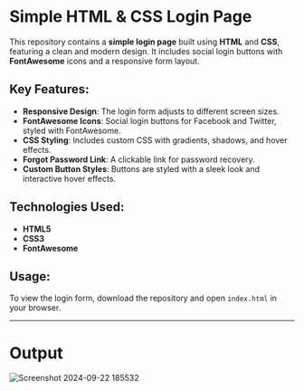 # Simple HTML & CSS Login Page

This repository contains a **simple login page** built using **HTML** and **CSS**, featuring a clean and modern design. It includes social login buttons with **FontAwesome** icons and a responsive form layout.

## Key Features:
- **Responsive Design**: The login form adjusts to different screen sizes.
- **FontAwesome Icons**: Social login buttons for Facebook and Twitter, styled with FontAwesome.
- **CSS Styling**: Includes custom CSS with gradients, shadows, and hover effects.
- **Forgot Password Link**: A clickable link for password recovery.
- **Custom Button Styles**: Buttons are styled with a sleek look and interactive hover effects.

## Technologies Used:
- **HTML5**
- **CSS3**
- **FontAwesome**

## Usage:
To view the login form, download the repository and open `index.html` in your browser.

---
# Output
![Screenshot 2024-09-22 185532](https://github.com/user-attachments/assets/ef951b04-ecd0-4bf4-97e3-bf8a6769a091)
